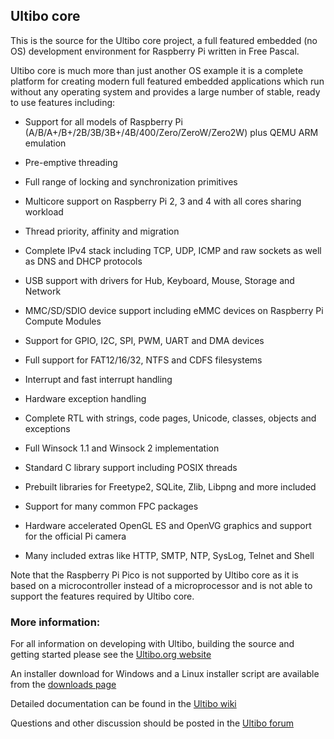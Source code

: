 ## Ultibo core

This is the source for the Ultibo core project, a full featured embedded (no OS) development environment for Raspberry Pi written in Free Pascal.

Ultibo core is much more than just another OS example it is a complete platform for creating modern full featured embedded applications which run without any operating system and provides a large number of stable, ready to use features including:

* Support for all models of Raspberry Pi (A/B/A+/B+/2B/3B/3B+/4B/400/Zero/ZeroW/Zero2W) plus QEMU ARM emulation

* Pre-emptive threading

* Full range of locking and synchronization primitives

* Multicore support on Raspberry Pi 2, 3 and 4 with all cores sharing workload

* Thread priority, affinity and migration

* Complete IPv4 stack including TCP, UDP, ICMP and raw sockets as well as DNS and DHCP protocols

* USB support with drivers for Hub, Keyboard, Mouse, Storage and Network

* MMC/SD/SDIO device support including eMMC devices on Raspberry Pi Compute Modules

* Support for GPIO, I2C, SPI, PWM, UART and DMA devices

* Full support for FAT12/16/32, NTFS and CDFS filesystems

* Interrupt and fast interrupt handling

* Hardware exception handling

* Complete RTL with strings, code pages, Unicode, classes, objects and exceptions

* Full Winsock 1.1 and Winsock 2 implementation

* Standard C library support including POSIX threads

* Prebuilt libraries for Freetype2, SQLite, Zlib, Libpng and more included

* Support for many common FPC packages

* Hardware accelerated OpenGL ES and OpenVG graphics and support for the official Pi camera

* Many included extras like HTTP, SMTP, NTP, SysLog, Telnet and Shell

Note that the Raspberry Pi Pico is not supported by Ultibo core as it is based on a microcontroller instead of a microprocessor and is not able to support the features required by Ultibo core.

### More information:

For all information on developing with Ultibo, building the source and getting started please see the [Ultibo.org website](https://ultibo.org)

An installer download for Windows and a Linux installer script are available from the [downloads page](https://ultibo.org/download/)

Detailed documentation can be found in the [Ultibo wiki](https://ultibo.org/wiki)

Questions and other discussion should be posted in the [Ultibo forum](https://ultibo.org/forum/index.php)
